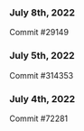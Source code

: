 ### July 8th, 2022

Commit #29149

### July 5th, 2022

Commit #314353


### July 4th, 2022

Commit #72281
